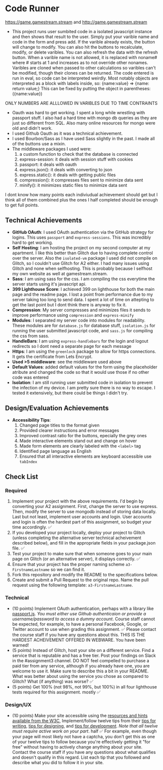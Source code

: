 # Code Runner

https://game.gamestream.stream and http://game.gamestream.stream


- This project runs user sumbited code in a isolated javascript instance and then shows that result to the user. Simply put your varible name and code in the form and press add. If the varible already exists, the button will change to modify. You can also hit the buttons to recalculate, modify, or delete varibles. You can also refresh the data with the refresh button. When a varible name is not allowed, it is replaced with noname# where # starts at 1 and increases as to not override other nonames. Varibles are cloned when passed to other calculations so varibles can't be modified, though their clones can be returned. The code entered is run in eval, so code can be interpreted weirdly. Most notably objects are interpreted as a block with labels inside, so: {name:value} => {name: return value;} This can be fixed by putting the object in parentheses: ({name:value})

ONLY NUMBERS ARE ALLLOWED IN VARIBLES DUE TO TIME CONTRAINTS

- Oauth was hard to get working. I spent a long while wrestling with passport stuff. I also had a hard time with mongo db queries as they are just so different from SQL. Also many online resources for mongo were old and didn't work.
- I used Github Oauth as it was a technical achievement. 
- I used Bourbon/Sass as I have used Sass slightly in the past. I made all of the buttons use a mixin.
- The middleware packages I used were:
  1. a custom function to check that the database is connected
  2. express-session: it deals with session stuff with cookies
  3. passport: it deals with oauth
  4. express.json(): it deals with converting to json
  5. express.static(): it deals with getting public files
  6. compression(): it compresses files sent to minimize data sent
  7. minify(): it minimizes static files to minimize data sent

I dont know how many points each indiviudual achievement should get but I think all of them combined plus the ones I half completed should be enough to get full points.

## Technical Achievements
- **GitHub OAuth**: I used OAuth authentication via the GitHub strategy for logins. This uses `passport` and `express-sessions`. This was incredibly hard to get working. 
- **Self Hosting**: I am hosting the project on my second computer at my apartment. I like this better than Glitch due to having complete control over the server. Also the `isolated-vm` package I used did not compile on Glitch, so I couldn't use Glitch for A2 either. I had many issues using Glitch and none when selfhosting. This is probably because I selfhost my own website as well at gamestream.stream. 
- **Sass**: I am using sass for the css. I am compiling the css everytime the server starts using it's javascript api.
- **399 Lighthouse Score**: I achieved 399 on lighthouse for both the main page and the readme page. I lost a point from performance due to my server taking too long to send data. I spent a lot of time on attepting to get the last point but I dont think there is anyway to fix it.
- **Compression**: My server compresses and minimizes files it sends to improve performance using `compression` and `express-minify`
- **Modules**: I separated my server code into modules for readability. These modules are for `database.js` for database stuff, `isolation.js` for running the user submitted javascript code, and `sass.js` for compiling the css from sass.
- **HandleBars**: I am using `express-handlebars` for the login and logout redirects so I dont need a separate page for each message
- **Https**: I am using the `greenlock` package to allow for https connections. It gets the certificate from Lets Encrypt.
- **Used >5 middleware**: see the middleware used above
- **Default Values**: added default values for the form using the placeholder atribute and changed the code so that it would use those if no other code was entered
- **Isolation**: I am still running user submitted code in isolation to prevent the infection of my device. I am pretty sure there is no way to escape. I tested it extensively, but there could be things I didn't try.

## Design/Evaluation Achievements
- **Accessibility Tips**:
  1. Changed page titles to the format given
  2. Provided clearer instructions and error messages
  3. Improved contrast ratio for the buttons, epecially the grey ones
  4. Made interactive elements stand out and change on hover
  5. Made form elements are clearly labeled with the `<label>` tag
  6. Identified page language as English
  7. Ensured that all interactive elements are keyboard accessible use `tabIndex`

## Check List

### Required
1. Implement your project with the above requirements. I'd begin by converting your A2 assignment. First, change the server to use express. Then, modify the server to use mongodb instead of storing data locally. Last but not least, implement user accounts and login. User accounts and login is often the hardest part of this assignment, so budget your time accordingly. ✅
2. If you developed your project locally, deploy your project to Glitch (unless completing the alternative server technical acheivement described below), and fill in the appropriate fields in your package.json file. ✅
3. Test your project to make sure that when someone goes to your main page on Glitch (or an alternative server), it displays correctly. ✅
4. Ensure that your project has the proper naming scheme `a3-FirstnameLastname` so we can find it.
5. Fork this repository and modify the README to the specifications below.
6. Create and submit a Pull Request to the original repo. Name the pull request using the following template: `a3-FirstnameLastname`.

### Technical
- (10 points) Implement OAuth authentication, perhaps with a library like [passport.js](http://www.passportjs.org/). 
*You must either use Github authenticaion or provide a username/password to access a dummy account*. 
Course staff cannot be expected, for example, to have a personal Facebook, Google, or Twitter account to use when grading this assignment. ✅
Please contact the course staff if you have any questions about this. THIS IS THE HARDEST ACHEIVEMENT OFFERED IN WEBWARE. You have been warned!  
- (5 points) Instead of Glitch, host your site on a different service. Find a service that is reputable and has a free tier. Post your findings on Slack in the #assignment3 channel. DO NOT feel compelled to purchase a paid tier from any service, although if you already have one, you are welcome to use it. Make sure to describe this a bit in your README. What was better about using the service you chose as compared to Glitch? What (if anything) was worse? ✅
- (5 points) Get 100% (not 98%, not 99%, but 100%) in all four lighthouse tests required for this assignment. mostly ✅

### Design/UX
- (10 points) Make your site accessible using the [resources and hints available from the W3C](https://www.w3.org/WAI/), Implement/follow twelve tips from their [tips for writing](https://www.w3.org/WAI/tips/writing/), [tips for designing](https://www.w3.org/WAI/tips/designing/), and [tips for development](https://www.w3.org/WAI/tips/developing/). *Note that all twelve must require active work on your part*. half ✅
For example, even though your page will most likely not have a captcha, you don't get this as one of your twelve tips to follow because you're effectively 
getting it "for free" without having to actively change anything about your site. 
Contact the course staff if you have any questions about what qualifies and doesn't qualify in this regard. 
List each tip that you followed and describe what you did to follow it in your site.
